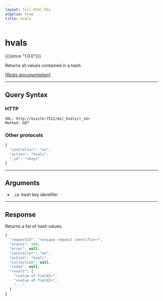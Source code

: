 ```yaml
---
layout: full.html.hbs
algolia: true
title: hvals
---
```


# hvals

{{{since "1.0.0"}}}

Returns all values contained in a hash.

[[_Redis documentation_]](https://redis.io/commands/hvals)

---

## Query Syntax

### HTTP

```http
URL: http://kuzzle:7512/ms/_hvals/<_id>
Method: GET
```

### Other protocols

```js
{
  "controller": "ms",
  "action": "hvals",
  "_id": "<key>"
}
```

---

## Arguments

* `_id`: hash key identifier

---

## Response

Returns a list of hash values.

```javascript
{
  "requestId": "<unique request identifier>",
  "status": 200,
  "error": null,
  "controller": "ms",
  "action": "hvals",
  "collection": null,
  "index": null,
  "result": [
    "<value of field1>",
    "<value of field2>",
    "..."
  ]
}
```
